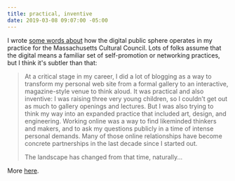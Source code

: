 ```yaml
---
title: practical, inventive
date: 2019-03-08 09:07:00 -05:00
---
```


I wrote [some words about](http://artsake.massculturalcouncil.org/how-do-you-use-online-platforms-as-an-artist-2/) how the digital public sphere operates in my practice for the Massachusetts Cultural Council. Lots of folks assume that the digital means a familiar set of self-promotion or networking practices, but I think it's subtler than that:

>At a critical stage in my career, I did a lot of blogging as a way to transform my personal web site from a formal gallery to an interactive, magazine-style venue to think aloud. It was practical and also inventive: I was raising three very young children, so I couldn’t get out as much to gallery openings and lectures. But I was also trying to think my way into an expanded practice that included art, design, and engineering. Working online was a way to find likeminded thinkers and makers, and to ask my questions publicly in a time of intense personal demands. Many of those online relationships have become concrete partnerships in the last decade since I started out.
>
>The landscape has changed from that time, naturally...

More [here](http://artsake.massculturalcouncil.org/how-do-you-use-online-platforms-as-an-artist-2/).